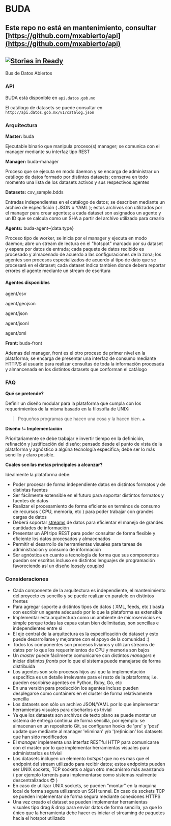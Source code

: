 
# BUDA
## Este repo no está en mantenimiento, consultar [https://github.com/mxabierto/api](https://github.com/mxabierto/api)

[![Stories in Ready](https://badge.waffle.io/mxabierto/buda.png?label=ready&title=Ready)](https://waffle.io/mxabierto/buda)
-----

Bus de Datos Abiertos

### API

BUDA está disponible en `api.datos.gob.mx`

El catálogo de datasets se puede consultar en `http://api.datos.gob.mx/v1/catalog.json`


### Arquitectura

__Master:__ buda

Ejecutable binario que manipula proceso(s) manager; se comunica con el manager
mediante su interfaz tipo REST

__Manager:__ buda-manager

Proceso que se ejecuta en modo daemon y se encarga de administrar un catálogo de datos
formado por distintos datasets; conserva en todo momento una lista de los datasets activos
y sus respectivos agentes

__Datasets:__ csv_sample.bdds

Entradas independientes en el catálogo de datos; se describen mediante un archivo
de especifición ( JSON o YAML ); estos archivos son utilizados por el manager para
crear agentes; a cada dataset son asignados un agente y un ID que se calcula como un SHA a partir del archivo utilizado para crearlo

__Agents:__ buda-agent-{data.type}

Proceso tipo de worker, se inicia por el manager y ejecuta en modo daemon;
abre un stream de lectura en el "hotspot" marcado por su dataset y espera por datos
de entrada; cada paquete de datos recibido es procesado y almacenado de
acuerdo a las configuraciones de la zona; los agentes son procesos especializados
de acuerdo al tipo de dato que se procesará en el dataset; cada dataset indica
tambien donde debera reportar errores el agente mediante un stream de escritura

#### Agentes disponibles

agent/csv

agent/geojson

agent/json

agent/jsonl

agent/xml

__Front:__ buda-front

Ademas del manager, front es el otro proceso de primer nivel en la plataforma; se
encarga de presentar una interfaz de consumo mediante HTTP/S al usuario para realizar
consultas de toda la información procesada y almancenada en los distintos datasets que
conforman el catálogo

### FAQ

__Qué se pretende?__

Definir un diseño modular para la plataforma que cumpla con los requerimientos de la misma basado en la filosofía de UNIX:
> Pequeños programas que hacen una cosa y la hacen bien. [+](http://en.wikipedia.org/wiki/Unix_philosophy#Program_Design_in_the_UNIX_Environment)

__Diseño != Implementación__

Prioritariamente se debe trabajar e invertir tiempo en la definición, refinación y justificación del diseño; pensado desde el punto de vista de la plataforma y agnóstico a algúna tecnología especifica; debe ser lo más sencillo y claro posible.

__Cuales son las metas principales a alcanzar?__

Idealmente la plataforma debe:

- Poder procesar de forma independiente datos en distintos formatos y de distintas fuentes
- Ser fácilmente extensible en el futuro para soportar distintos formatos y fuentes de datos
- Realizar el procesamiento de forma eficiente en terminos de consumo de recursos ( CPU, memoria, etc )
para poder trabajar con grandes cargas de datos
- Deberá soportar [streams](http://goo.gl/Tp9Dm) de datos para eficientar el manejo de grandes cantidades de información
- Presentar un API tipo REST para poder consultar de forma flexible y eficiente los datos procesados y almacenados
- Permitir el desarrollo de herramientas visuales para tareas de administración y consumo de información
- Ser agnóstica en cuanto a tecnología de forma que sus componentes puedan ser escritos incluso en distintos lenguajes de programación favoreciendo así un diseño [loosely coupled](http://en.wikipedia.org/wiki/Loose_coupling)

### Consideraciones

- Cada componente de la arquitectura es independiente, el mantenimiento del proyecto
  es sencillo y se puede realizar en paralelo en distintos frentes
- Para agregar soporte a distintos tipos de datos ( XML, feeds, etc ) basta con escribir
  un agente adecuado por lo que la plataforma es extensible
- Implementar esta arquitectura como un ambiente de microservicios es simple porque todas
  las capas estan bien delimitadas, son sencillas e independientes entre sí
- El eje central de la arquitectura es la especificación de dataset y esto puede desarrollarse
  y mejorarse con el apoyo de la comunidad :)
- Todos los componentes son procesos livianos y utilizan streams de datos por lo que los
  requerimientos de CPU y memoria son bajos
- Un _master_ puede fácilmente comunicarse con distintos _managers_ e iniciar distintos
  _fronts_ por lo que el sistema puede manejarse de forma distribuida
- Los agentes son solo procesos hijos asi que la implementación específica es un detalle
  irrelevante para el resto de la plataforma; i.e. pueden escribirse agentes en Python,
  Ruby, Go, etc
- En una versión para producción los agentes incluso pueden desplegarse como containers
  en el cluster de forma relativamente sencilla
- Los datasets son sólo un archivo JSON/YAML por lo que implementar herramientas visuales para
  diseñarlos es trivial
- Ya que los datasets son archivos de texto plano se puede montar un sistema de entrega continua
  de forma sencilla, por ejemplo: se almacenan en un repositorio Git, se configuran
  hooks de 'pre' y 'post' update que mediante al manager 'eliminan' y/o '(re)inician' los datasets
  que han sido modificados
- El _manager_ implementa una interfaz RESTful HTTP para comunicarse con el master por lo que
  implementar herramientas visuales para administrarlos es trivial
- Los datasets incluyen un elemento _hotspot_ que no es mas que el endpoint del stream
  utilizado para recibir datos; estos endpoints pueden ser UNIX sockets, TCP sockets o
  algun otro mecanismo más avanzando ( por ejemplo torrents para implementarse como sistemas
  realmente descentralizados :sunglasses: )
- En caso de utilizar UNIX sockets, se pueden "montar" en la maquina local de forma segura
  utilizando un SSH tunnel. En caso de sockets TCP se pueden implementar de forma segura
  mediante conexiones HTTPS
- Una vez creado el dataset se pueden implementar herramientas visuales tipo drag & drop para
  enviar datos de forma sencilla, ya que lo único que la herramienta debe hacer es iniciar
  el streaming de paquetes hacia el hotspot utilizado
